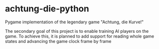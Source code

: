 # achtung-die-python 
Pygame implementation of the legendary game "Achtung, die Kurve!" 

The secondary goal of this project is to enable training AI players on the game. To achieve this, it is planned to add support for reading whole game states and advancing the game clock frame by frame
